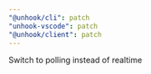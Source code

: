```yaml
---
"@unhook/cli": patch
"unhook-vscode": patch
"@unhook/client": patch
---
```


Switch to polling instead of realtime
